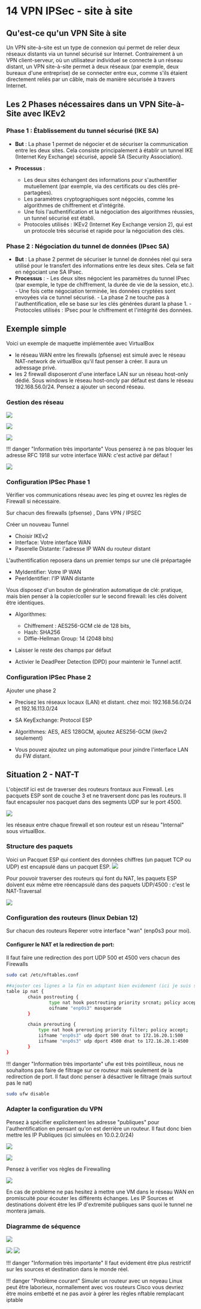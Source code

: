 # 14 VPN IPSec - site à site

## Qu'est-ce qu'un VPN Site à site

Un VPN site-à-site est un type de connexion qui permet de relier deux réseaux distants via un tunnel sécurisé sur Internet. Contrairement à un VPN client-serveur, où un utilisateur individuel se connecte à un réseau distant, un VPN site-à-site permet à deux réseaux (par exemple, deux bureaux d'une entreprise) de se connecter entre eux, comme s'ils étaient directement reliés par un câble, mais de manière sécurisée à travers Internet.

## Les 2 Phases nécessaires dans un VPN Site-à-Site avec IKEv2

### Phase 1 : Établissement du tunnel sécurisé (IKE SA)

-  **But** : La phase 1 permet de négocier et de sécuriser la communication entre les deux sites. Cela consiste principalement à établir un tunnel IKE (Internet Key Exchange) sécurisé, appelé SA (Security Association).

-  **Processus** :
   -   Les deux sites échangent des informations pour s'authentifier mutuellement (par exemple, via des certificats ou des clés pré-partagées).
   -   Les paramètres cryptographiques sont négociés, comme les algorithmes de chiffrement et d'intégrité.
   -   Une fois l'authentification et la négociation des algorithmes réussies, un tunnel sécurisé est établi.
   -   Protocoles utilisés : IKEv2 (Internet Key Exchange version 2), qui est un protocole très sécurisé et rapide pour la négociation des clés.

### Phase 2 : Négociation du tunnel de données (IPsec SA)

-   **But** : La phase 2 permet de sécuriser le tunnel de données réel qui sera utilisé pour le transfert des informations entre les deux sites. Cela se fait en négociant une SA IPsec.
-    **Processus** :
    -   Les deux sites négocient les paramètres du tunnel IPsec (par exemple, le type de chiffrement, la durée de vie de la session, etc.).
    -   Une fois cette négociation terminée, les données cryptées sont envoyées via ce tunnel sécurisé.
    -   La phase 2 ne touche pas à l'authentification, elle se base sur les clés générées durant la phase 1.
    -   Protocoles utilisés : IPsec pour le chiffrement et l'intégrité des données.

## Exemple simple

Voici un exemple de maquette implémentée avec VirtualBox

-   le réseau WAN entre les firewalls (pfsense) est simulé avec le réseau NAT-network de virtualBox qu'il faut penser à créer. Il aura un adressage privé.
-   les 2 firewall disposeront d'une interface LAN sur un réseau host-only dédié. Sous windows le réseau host-oncly par défaut est dans le réseau 192.168.56.0/24. Pensez a ajouter un second réseau.

### Gestion des réseau

![](../medias/cours/ipsec/gestion-reseau.png)

![](../medias/cours/ipsec/nat-network.png)

![](../medias/cours/ipsec/host-only.png)


!!! danger "Information très importante"
    Vous penserez à ne pas bloquer les adresse RFC 1918 sur votre interface WAN: c'est activé par défaut !

![](../medias/cours/ipsec/schema1.png)

### Configuration IPSec Phase 1

Vérifier vos communications réseau avec les ping et ouvrez les règles de Firewall si nécessaire.

Sur chacun des firewalls (pfsense) , Dans VPN / IPSEC

Créer un nouveau Tunnel

-  Choisir IKEv2
-  Interface: Votre interface WAN
-  Paserelle Distante: l'adresse IP WAN du routeur distant

L'authentification reposera dans un premier temps sur une clé prépartagée

-  MyIdentifier: Votre IP WAN
-  PeerIdentifier: l'IP WAN distante

Vous disposez d'un bouton de génération automatique de clé: pratique, mais bien penser à la copier/coller sur le second firewall: les clés doivent être identiques.

-   Algorithmes:
    -   Chiffrement : AES256-GCM   clé de 128 bits, 
    -   Hash: SHA256 
    -   Diffie-Hellman Group: 14 (2048 bits)

-  Laisser le reste des champs par défaut
-  Activier le DeadPeer Detection (DPD) pour maintenir le Tunnel actif.

### Configuration IPSec Phase 2

Ajouter une phase 2

-   Precisez les réseaux locaux (LAN) et distant.
chez moi: 192.168.56.0/24 et 192.16.113.0/24 

-   SA KeyExchange: Protocol ESP
-   Algorithmes: AES, AES 128GCM, ajoutez AES256-GCM (ikev2 seulement)
-   Vous pouvez ajoutez un ping automatique pour joindre l'interface LAN du FW distant.

## Situation 2 - NAT-T

L'objectif ici est de traverser des routeurs frontaux aux Firewall.
Les pacquets ESP sont de couche 3 et ne traversent donc pas les routeurs.
Il faut encapsuler nos pacquet dans des segments UDP sur le port 4500.

![](../medias/cours/ipsec/schema2.png)

les réseaux entre chaque firewall et son routeur est un réseau "Internal" sous virtualBox.

### Structure des paquets

Voici un Pacquet ESP qui contient des données chiffres (un paquet TCP ou UDP) est encapsulé dans un pacquet ESP.
![](../medias/cours/ipsec/structure-ESP.png)

Pour pouvoir traverser des routeurs qui font du NAT, les paquets ESP doivent eux même etre réencapsulé dans des paquets UDP/4500 : c'est le NAT-Traversal

![](../medias/cours/ipsec/structure-NAT-T.png)

### Configuration des routeurs (linux Debian 12)

Sur chacun des routeurs
Reperer votre interface "wan" (enp0s3 pour moi).

#### Configurer le NAT et la redirection de port:

Il faut faire une redirection des port UDP 500 et 4500 vers chacun des Firewalls

````bash
sudo cat /etc/nftables.conf

##ajouter ces lignes a la fin en adaptant bien evidement (ici je suis sur le routeur B)
table ip nat {
        chain postrouting {
                type nat hook postrouting priority srcnat; policy accept;
                oifname "enp0s3" masquerade
        }

        chain prerouting {
            type nat hook prerouting priority filter; policy accept;
            iifname "enp0s3" udp dport 500 dnat to 172.16.20.1:500
            iifname "enp0s3" udp dport 4500 dnat to 172.16.20.1:4500
        }
}
````

!!! danger "Information très importante"
    ufw est très pointilleux, nous ne souhaitons pas faire de filtrage sur ce routeur mais seulement de la redirection de port. Il faut donc penser à désactiver le filtrage (mais surtout pas le nat)

````bash
sudo ufw disable
````

### Adapter la configuration du VPN

Pensez à spécifier explicitement les adresse "publiques" pour l'authentification en pensant qu'on est derrière un routeur. Il faut donc bien mettre les IP Publiques (ici simulées en 10.0.2.0/24)

![](../medias/cours/ipsec/Nat-T.png)

![](../medias/cours/ipsec/ipsec-status.png)

Pensez à verifier vos règles de Firewalling

![](../medias/cours/ipsec/Firewall.png)

En cas de probleme ne pas hesitez à mettre une VM dans le réseau WAN en promiscuité pour écouter les différents échanges. Les IP Sources et destinations doivent être les IP d'extremité publiques sans quoi le tunnel ne montera jamais.

### Diagramme de séquence

![](../medias/cours/ipsec/ike_exchanges.png)

![](../medias/cours/ipsec/wiresharck-filtre.png)
![](../medias/cours/ipsec/wiresharck.png)



!!! danger "Information très importante"
    Il faut evidement être plus restrictif sur les sources et destination dans le monde réel.

!!! danger "Problème courant"
    Simuler un routeur avec un noyeau Linux peut être laborieux, normallement avec vos routeurs Cisco vous devriez être moins embetté et ne pas avoir à gérer les règles nftable remplacant iptable

